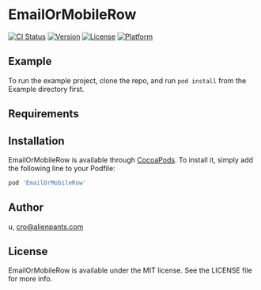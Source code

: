 # EmailOrMobileRow

[![CI Status](https://img.shields.io/travis/u/EmailOrMobileRow.svg?style=flat)](https://travis-ci.org/u/EmailOrMobileRow)
[![Version](https://img.shields.io/cocoapods/v/EmailOrMobileRow.svg?style=flat)](https://cocoapods.org/pods/EmailOrMobileRow)
[![License](https://img.shields.io/cocoapods/l/EmailOrMobileRow.svg?style=flat)](https://cocoapods.org/pods/EmailOrMobileRow)
[![Platform](https://img.shields.io/cocoapods/p/EmailOrMobileRow.svg?style=flat)](https://cocoapods.org/pods/EmailOrMobileRow)

## Example

To run the example project, clone the repo, and run `pod install` from the Example directory first.

## Requirements

## Installation

EmailOrMobileRow is available through [CocoaPods](https://cocoapods.org). To install
it, simply add the following line to your Podfile:

```ruby
pod 'EmailOrMobileRow'
```

## Author

u, cro@alienpants.com

## License

EmailOrMobileRow is available under the MIT license. See the LICENSE file for more info.
